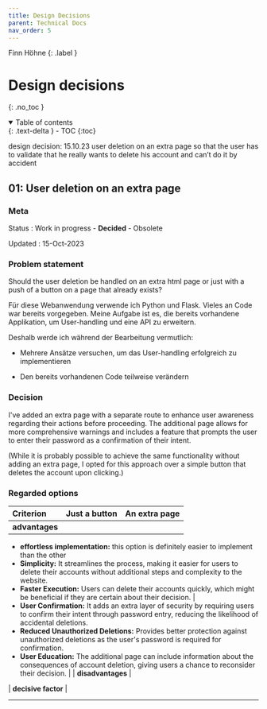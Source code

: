 ```yaml
---
title: Design Decisions
parent: Technical Docs
nav_order: 5
---
```


Finn Höhne
{: .label }

# Design decisions
{: .no_toc }

<details open markdown="block">
  <summary>
    Table of contents
  </summary>
  {: .text-delta }
- TOC
{:toc}
</details>

design decision: 15.10.23 user deletion on an extra page so that the user has to validate that he really wants to delete his account and can’t do it by accident

## 01: User deletion on an extra page 

### Meta

Status
: Work in progress - **Decided** - Obsolete

Updated
: 15-Oct-2023

### Problem statement

Should the user deletion be handled on an extra html page or just with a push of a button on a page that already exists?

Für diese Webanwendung verwende ich Python und Flask. Vieles an Code war bereits vorgegeben. Meine Aufgabe ist es, die bereits vorhandene Applikation, um User-handling und eine API zu erweitern. 

Deshalb werde ich während der Bearbeitung vermutlich:

+ Mehrere Ansätze versuchen, um das User-handling erfolgreich zu implementieren

+ Den bereits vorhandenen Code teilweise verändern


### Decision

I've added an extra page with a separate route to enhance user awareness regarding their actions before proceeding. The additional page allows for more comprehensive warnings and includes a feature that prompts the user to enter their password as a confirmation of their intent.

(While it is probably possible to achieve the same functionality without adding an extra page, I opted for this approach over a simple button that deletes the account upon clicking.)

### Regarded options

| **Criterion** | **Just a button** | **An extra page** |
| :------------ | :---------------- | :---------------- |
| **advantages** | 
+ **effortless implementation:** this option is definitely easier to implement than the other  
+ **Simplicity:** It streamlines the process, making it easier for users to delete their accounts without additional steps and complexity to the website.
+ **Faster Execution:** Users can delete their accounts quickly, which might be beneficial if they are certain about their decision. |     
+ **User Confirmation:** It adds an extra layer of security by requiring users to confirm their intent through password entry, reducing the likelihood of accidental deletions.
+ **Reduced Unauthorized Deletions:** Provides better protection against unauthorized deletions as the user's password is required for confirmation.
+ **User Education:** The additional page can include information about the consequences of account deletion, giving users a chance to reconsider their decision. |
| **disadvantages** |     

| **decisive factor** |

---
